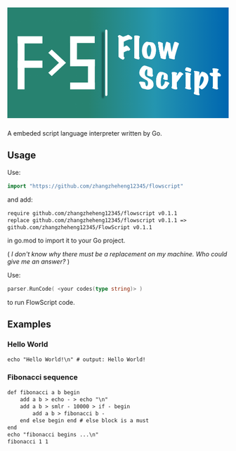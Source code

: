 # ![FlowScript!](icon/flowscript.png)

A embeded script language interpreter written by Go.

## Usage

Use:

```go
import "https://github.com/zhangzheheng12345/flowscript"
```

and add:

```
require github.com/zhangzheheng12345/flowscript v0.1.1
replace github.com/zhangzheheng12345/flowscript v0.1.1 => github.com/zhangzheheng12345/FlowScript v0.1.1
```

in go.mod to import it to your Go project.

( *I don't know why there must be a replacement on my machine. Who could give me an answer?* )

Use:

```go
parser.RunCode( <your codes(type string)> )
```

to run FlowScript code.

## Examples

### Hello World

```
echo "Hello World!\n" # output: Hello World!
```

### Fibonacci sequence

```
def fibonacci a b begin
    add a b > echo - > echo "\n"
    add a b > smlr - 10000 > if - begin
        add a b > fibonacci b -
    end else begin end # else block is a must
end
echo "fibonacci begins ...\n"
fibonacci 1 1
```
